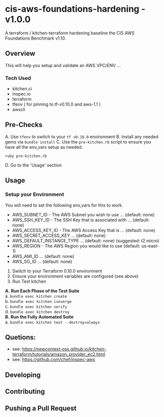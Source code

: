 # cis-aws-foundations-hardening - v1.0.0

A terraform / kitchen-terraform hardening baseline the CIS AWS Foundations Benchmark v1.10.

## Overview

This will help you setup and validate an AWS VPC/ENV ...

### Tech Used
- kitchen.ci
- inspec.io
- terraform
- tfenv ( for pinning to tf-v0.10.0 and aws-1.1 )
- awscli

## Pre-Checks

A. Use `tfenv` to switch to your `tf v0.10.0` environment
B. Install any needed gems via `bundle install`
C. Use the `pre-kitchen.rb` script to ensure you have all the env_vars setup as needed.
```
ruby pre-kitchen.rb
```
D. Go to the 'Usage' section

## Usage

### Setup your Environment  

You will need to set the following env_vars for this to work.

- AWS_SUBNET_ID - The AWS Subnet you wish to use ... (default: none)
- AWS_SSH_KEY_ID - The SSH Key that is associated with ... (default: none)
- AWS_ACCESS_KEY_ID - The AWS Access Key that is ... (default: none)
- AWS_SECRET_ACCESS_KEY ... (default: none)
- AWS_DEFAULT_INSTANCE_TYPE ... (default: none) (suggested: t2.micro)
- AWS_REGION - The AWS Region you would like to use (default: us-east-1)
- AWS_AMI_ID ... (default: none)
- AWS_SG_ID ... (default: none)  


1. Switch to your Terraform 0.10.0 environment  
2. Ensure your environment variables are configured (see above)  
3. Run Test kitchen

  **A.** **Run Each Phase of the Test Suite**  
  a. `bundle exec kitchen create`  
  b. `bundle exec kitchen converge`  
  c. `bundle exec kitchen verify`  
  d. `bundle exec kitchen destroy`  
  **B.** **Run the Fully Automated Suite**   
  a. `bundle exec kitchen test --destroy=always`

## Quetions:

- see: https://newcontext-oss.github.io/kitchen-terraform/tutorials/amazon_provider_ec2.html
- see: https://github.com/chef/inspec-aws

## Developing

## Contributing

## Pushing a Pull Request
